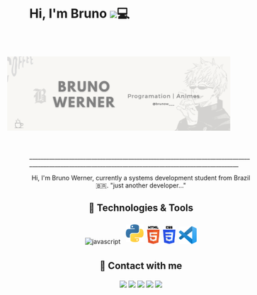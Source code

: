 <!-- HEADER -->

<h1 align="left">Hi, I'm Bruno <img src="https://github.com/blackcater/blackcater/raw/main/images/Hi.gif" height="32" />💻</h1>

<!-- LINKS HEADER -->

<!-- IMAGES -->
<img align="right" src="/BRUNO WERNER.png" alt="banner" style="margin:50px">
________________________________________________________________________________________________________________________________________________________

<!-- TEXTS -->
  <p align="center"> Hi, I'm Bruno Werner, currently a systems development student from Brazil 🇧🇷. <span font-style="italic"> "just another developer..." </p>
  
## <p align="center">🔧 Technologies & Tools</p>
<p align="center">
<img src="https://github.com/blackcater/blackcater/raw/main/images/logo-javascript.svg" height="40" style="vertical-align:down; margin:4px" alt="javascript">
<img src="5848152fcef1014c0b5e4967.png" height="40" style="vertical-align:down; margin:4px" alt="pythonpng">
<img src="html5-logo-1.png" height="40" style="vertical-align:down; margin-right:4px" alt="htmlpng">
<img src="css-3-logo-1.png" height="40" style="vertical-align:down; margin-right:4px" alt="csspng">
<img src="vscode-imagem.png" height="40" style="vertical-align:down; margin-right:4px" alt="vscode">
</p>

## <p align="center"> 🔧 Contact with me </p>

<p align="center">  
  <a href="mailto:" target="_blank"><img height="25" src = "https://img.shields.io/badge/gmail-c14438?&style=for-the-badge&logo=gmail&logoColor=white"></a>
  <a href="https://www.linkedin.com/in/nicolas-vilmes-994840241/" target="_blank"><img height="25" src = "https://img.shields.io/badge/-LinkedIn-0e76a8?style=for-the-badge&logo=Linkedin&logoColor=white"></a>
  <a href="" target="_blank"><img height="25" src = "https://img.shields.io/badge/Website-3b5998?style=for-the-badge&logo=google-chrome&logoColor=white"></a> 
  <a href="https://twitter.com/" target="_blank"><img height="25" src = "https://img.shields.io/badge/-Twitter-00acee?style=for-the-badge&logo=Twitter&logoColor=white"></a>
  <a href="https://dev.to/" target="_blank"><img height="27" src = "https://img.shields.io/badge/DEV.TO-%230A0A0A.svg?&style=for-the-badge&logo=dev.to&logoColor=white"></a>
</p>
